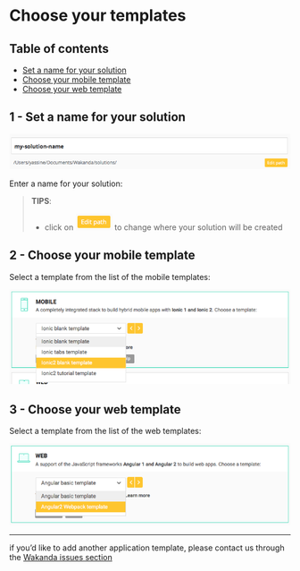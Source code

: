 ---
---

# Choose your templates

## Table of contents

- [Set a name for your solution](#set-a-name-for-your-solution)
- [Choose your mobile template](#choose-your-mobile-template)
- [Choose your web template](#choose-your-web-template)

## 1 - Set a name for your solution

<img src="img/create-solution-name.png" />

Enter a name for your solution:

> **TIPS**: 
> - click on <img class="inline" src="img/create-solution-select-path.png"> to change where your solution will be created

## 2 - Choose your mobile template

Select a template from the list of the mobile templates:

<img src="img/create-solution-select-mobile-template.png" />

## 3 - Choose your web template

Select a template from the list of the web templates:

<img src="img/create-solution-select-web-template.png" />

-----

if you’d like to add another application template, please contact us through the [Wakanda issues section](https://github.com/Wakanda/wakanda-issues)
